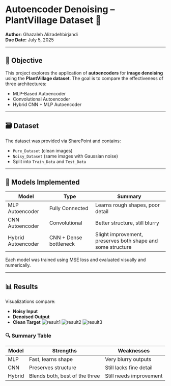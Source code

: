 
# Autoencoder Denoising – PlantVillage Dataset 🌿

**Author:** Ghazaleh Alizadehbirjandi  
**Due Date:** July 5, 2025

---

## 📌 Objective

This project explores the application of **autoencoders** for **image denoising** using the **PlantVillage dataset**. The goal is to compare the effectiveness of three architectures:
- MLP-Based Autoencoder
- Convolutional Autoencoder
- Hybrid CNN + MLP Autoencoder

---

## 🗃️ Dataset

The dataset was provided via SharePoint and contains:
- `Pure_Dataset` (clean images)
- `Noisy_Dataset` (same images with Gaussian noise)
- Split into `Train_Data` and `Test_Data`

---

## 🧠 Models Implemented

| Model              | Type             | Summary |
|-------------------|------------------|---------|
| MLP Autoencoder   | Fully Connected  | Learns rough shapes, poor detail |
| CNN Autoencoder   | Convolutional    | Better structure, still blurry |
| Hybrid Autoencoder| CNN + Dense bottleneck | Slight improvement, preserves both shape and some structure |

Each model was trained using MSE loss and evaluated visually and numerically.

---

## 📊 Results

Visualizations compare:
- **Noisy Input**
- **Denoised Output**
- **Clean Target**
![result1](https://github.com/user-attachments/assets/cc79cec8-31fd-4b23-9471-d0983618d869)
![result2](https://github.com/user-attachments/assets/3d56eb98-5b9b-429a-8c48-e52839aee359)
![result3](https://github.com/user-attachments/assets/d44f93b9-d5df-44cf-99a0-f4d01088ea23)


### 🔍 Summary Table

| Model    | Strengths                      | Weaknesses                |
|----------|--------------------------------|---------------------------|
| MLP      | Fast, learns shape             | Very blurry outputs       |
| CNN      | Preserves structure            | Still lacks fine detail   |
| Hybrid   | Blends both, best of the three | Still needs improvement   |





